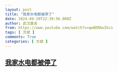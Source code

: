 ```yaml
---
layout: post
title: "我家水电都被停了"
date: 2024-04-29T22:39:56.000Z
author: 武汉直击
from: https://www.youtube.com/watch?v=qwODRAuIkcs
tags: [ 方斌 ]
comments: True
categories: [ 方斌 ]
---
```

<!--1714430396000-->
[我家水电都被停了](https://www.youtube.com/watch?v=qwODRAuIkcs)
------

<div>

</div>
